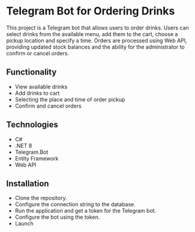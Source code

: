 # Telegram Bot for Ordering Drinks
This project is a Telegram bot that allows users to order drinks. Users can select drinks from the available menu, add them to the cart, choose a pickup location and specify a time. Orders are processed using Web API, providing updated stock balances and the ability for the administrator to confirm or cancel orders.

## Functionality
- View available drinks
- Add drinks to cart
- Selecting the place and time of order pickup
- Confirm and cancel orders

## Technologies
- C#
- .NET 8
- Telegram.Bot
- Entity Framework
- Web API

## Installation
- Clone the repository.
- Configure the connection string to the database.
- Run the application and get a token for the Telegram bot.
- Configure the bot using the token.
- Launch
